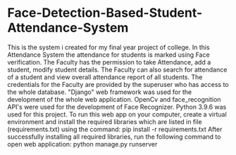 # Face-Detection-Based-Student-Attendance-System
This is the system i created for my final year project of college.
In this Attendance System the attendance for students is marked using Face verification. The Faculty has the permission to take Attendance, add a student, modify student details. The Faculty can also search for attendance of a student and view overall attendance report of all students.
The credentials for the Faculty are provided by the superuser who has access to the whole database.
"Django" web framework was used for the development of the whole web application. OpenCv and face_recognition API's were used for the development of Face Recognizer.
Python 3.9.6 was used for this project.
To run this web app on your computer, create a virtual environment and install the required libraries which are listed in file (requirements.txt) using the command: pip install -r requirements.txt
After successfully installing all required libraries, run the following command to open web application: python manage.py runserver
